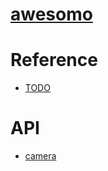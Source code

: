 # [awesomo](https://chutsu.github.io/awesomo)

# Reference
- [TODO](#docs/reference/TODO)

# API
- [camera](#docs/api/camera)

